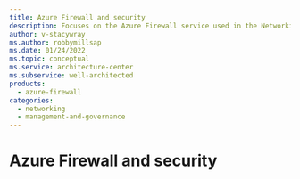 ```yaml
---
title: Azure Firewall and security
description: Focuses on the Azure Firewall service used in the Networking solution to provide design considerations, best-practice, and configuration recommendations related to Security.
author: v-stacywray
ms.author: robbymillsap
ms.date: 01/24/2022
ms.topic: conceptual
ms.service: architecture-center
ms.subservice: well-architected
products:
  - azure-firewall
categories:
  - networking
  - management-and-governance
---
```


# Azure Firewall and security